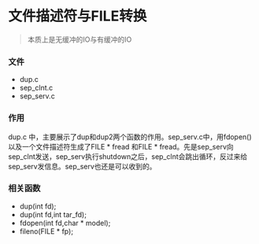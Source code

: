 # 文件描述符与FILE转换
> 本质上是无缓冲的IO与有缓冲的IO

### 文件
- dup.c
- sep_clnt.c
- sep_serv.c

### 作用
dup.c 中，主要展示了dup和dup2两个函数的作用。sep_serv.c中，用fdopen()以及一个文件描述符生成了FILE * fread 和FILE * fread。先是sep_serv向sep_clnt发送，sep_serv执行shutdown之后，sep_clnt会跳出循环，反过来给sep_serv发信息。sep_serv也还是可以收到的。

### 相关函数
- dup(int fd);
- dup(int fd,int tar_fd);
- fdopen(int fd,char * model);
- fileno(FILE * fp);